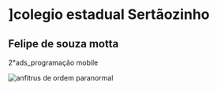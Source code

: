 



<title>desenvolvimento  de sistemas</title>
<head>

  <body>
    <h1>]colegio estadual Sertãozinho </h1>
    <h2>Felipe de souza motta</h2>
    <p>2°ads_programação mobile</p>
</head>
  </body>
<!DOCTYPE html >
<html>
  <head>

<title>atividade avaliativa</title>
  </head>
  <body> 
<img scr="![image](https://github.com/lipe280/Atividade.mobile/assets/142243064/58905308-958d-42df-9cb7-22787fc6a06b).jpg"
  alt="anfitrus de ordem paranormal">
  </body>
</html>
